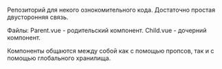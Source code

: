 Репозиторий для некого ознокомительного кода. Достаточно простая двусторонняя связь.

Файлы: 
Parent.vue - родительский компонент.
Child.vue - дочерний компонент.

Компоненты общаются между собой как с помощью пропсов, так и с помощью глобального хранилища. 
